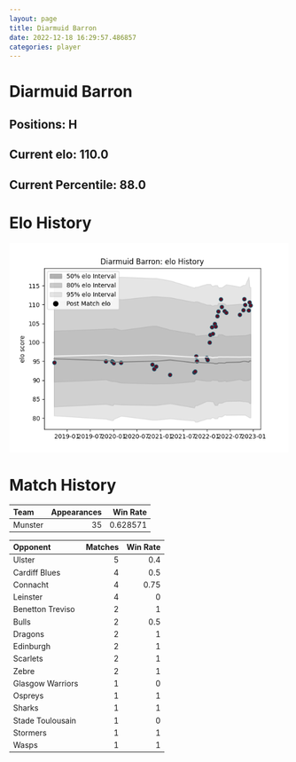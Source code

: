 ```yaml
---  
layout: page  
title: Diarmuid Barron  
date: 2022-12-18 16:29:57.486857  
categories: player  
---
```

# Diarmuid Barron

## Positions: H

## Current elo: 110.0

## Current Percentile: 88.0

# Elo History


![elo history](history_DiarmuidBarron.png)
# Match History


| Team    |   Appearances |   Win Rate |
|:--------|--------------:|-----------:|
| Munster |            35 |   0.628571 |

| Opponent         |   Matches |   Win Rate |
|:-----------------|----------:|-----------:|
| Ulster           |         5 |       0.4  |
| Cardiff Blues    |         4 |       0.5  |
| Connacht         |         4 |       0.75 |
| Leinster         |         4 |       0    |
| Benetton Treviso |         2 |       1    |
| Bulls            |         2 |       0.5  |
| Dragons          |         2 |       1    |
| Edinburgh        |         2 |       1    |
| Scarlets         |         2 |       1    |
| Zebre            |         2 |       1    |
| Glasgow Warriors |         1 |       0    |
| Ospreys          |         1 |       1    |
| Sharks           |         1 |       1    |
| Stade Toulousain |         1 |       0    |
| Stormers         |         1 |       1    |
| Wasps            |         1 |       1    |
